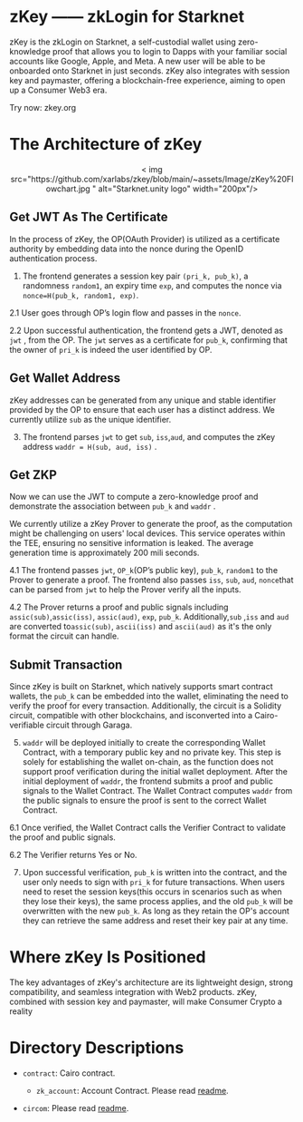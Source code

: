 # zKey —— zkLogin for Starknet

zKey is the zkLogin on Starknet, a self-custodial wallet using zero-knowledge proof that allows you to login to Dapps with your familiar social accounts like Google, Apple, and Meta. A new user will be able to be onboarded onto Starknet in just seconds. zKey also integrates with session key and paymaster, offering a blockchain-free experience, aiming to open up a Consumer Web3 era.

Try now: zkey.org

# The Architecture of zKey
<p align="center">
  < img src="https://github.com/xarlabs/zkey/blob/main/~assets/Image/zKey%20Flowchart.jpg
" alt="Starknet.unity logo" width="200px"/>
</p >

## Get JWT As The Certificate

In the process of zKey, the OP(OAuth Provider) is utilized as a certificate authority by embedding data into the nonce during the OpenID authentication process.

1. The frontend generates a session key pair `(pri_k, pub_k)`, a randomness `random1`, an expiry time `exp`, and computes the nonce via `nonce=H(pub_k, random1, exp)`.

2.1 User goes through OP’s login flow and passes in the `nonce`. 

2.2 Upon successful authentication, the frontend gets a JWT, denoted as `jwt` , from the OP. The `jwt` serves as a certificate for `pub_k`, confirming that the owner of `pri_k` is indeed the user identified by OP.

## Get Wallet Address

zKey addresses can be generated from any unique and stable identifier provided by the OP to ensure that each user has a distinct address. We currently utilize `sub` as the unique identifier.

3. The frontend parses `jwt` to get `sub`, `iss`,`aud`, and computes the zKey address `waddr = H(sub, aud, iss)` . 

## Get ZKP

Now we can use the JWT to compute a zero-knowledge proof and demonstrate the association between `pub_k` and `waddr` .

We currently utilize a zKey Prover to generate the proof, as the computation might be challenging on users' local devices. This service operates within the TEE, ensuring no sensitive information is leaked. The average generation time is approximately 200 mili seconds.

4.1 The frontend passes `jwt`, `OP_k`(OP’s public key), `pub_k`, `random1` to the Prover to generate a proof. The frontend also passes `iss`, `sub`, `aud`, `nonce`that can be parsed from `jwt` to help the Prover verify all the inputs.

4.2 The Prover returns a proof and public signals including  `assic(sub)`,`assic(iss)`, `assic(aud)`, `exp`, `pub_k`. Additionally,`sub` ,`iss` and `aud` are converted to`assic(sub)`,  `ascii(iss)` and `ascii(aud)` as it's the only format the circuit can handle.

## Submit Transaction

Since zKey is built on Starknet, which natively supports smart contract wallets, the `pub_k` can be embedded into the wallet, eliminating the need to verify the proof for every transaction. Additionally, the circuit is a Solidity circuit, compatible with other blockchains, and isconverted into a Cairo-verifiable circuit through Garaga.

5.  `waddr` will be deployed initially to create the corresponding Wallet Contract, with a temporary public key and no private key. This step is solely for establishing the wallet on-chain, as the function does not support proof verification during the initial wallet deployment. After the initial deployment of `waddr`, the frontend submits a proof and public signals to the Wallet Contract. The Wallet Contract computes `waddr` from the public signals to ensure the proof is sent to the correct Wallet Contract. 

6.1 Once verified, the Wallet Contract calls the Verifier Contract to validate the proof and public signals. 

6.2 The Verifier returns Yes or No.

7. Upon successful verification, `pub_k` is written into the contract, and the user only needs to sign with `pri_k` for future transactions. When users need to reset the session keys(this occurs in scenarios such as when they lose their keys), the same process applies, and the old `pub_k` will be overwritten with the new `pub_k`. As long as they retain the OP's account they can retrieve the same address and reset their key pair at any time.

# Where zKey Is Positioned
The key advantages of zKey's architecture are its lightweight design, strong compatibility, and seamless integration with Web2 products. zKey, combined with session key and paymaster, will make Consumer Crypto a reality

# Directory Descriptions

- `contract`: Cairo contract.

  - `zk_account`: Account Contract. Please read [readme](https://github.com/xarlabs/zkey/blob/main/contract/zk_account/README.md).
- `circom`: Please read [readme](https://github.com/xarlabs/zkey/blob/main/circom/README.md).

